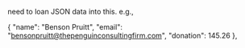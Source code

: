 need to loan JSON data into this. e.g.,

  {
    "name": "Benson Pruitt",
    "email": "bensonpruitt@thepenguinconsultingfirm.com",
    "donation": 145.26
  },
